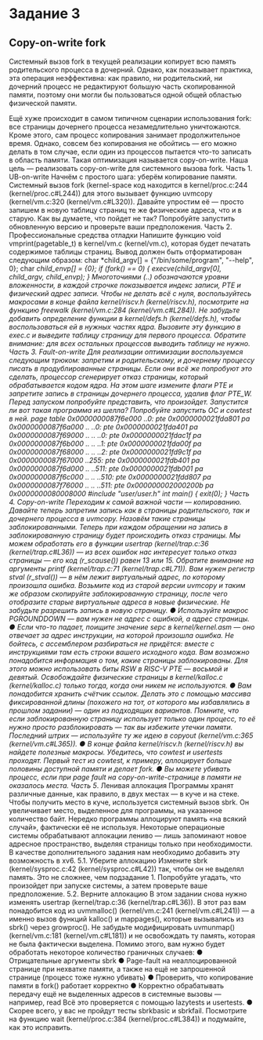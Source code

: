# Задание 3
## Copy-on-write fork
Системный вызов fork в текущей реализации копирует всю память родительского процесса в дочерний. Однако, как показывает практика, эта операция неэффективна: как правило, ни родительский, ни дочерний процесс не редактируют большую часть скопированной памяти, поэтому они могли бы пользоваться одной общей областью физической памяти.

Ещё хуже происходит в самом типичном сценарии использования fork: все страницы дочернего процесса незамедлительно уничтожаются. Кроме этого, сам процесс копирования занимает продолжительное время. Однако, совсем без копирования не обойтись — его можно делать в том случае, если один из процессов пытается что-то записать в область памяти. Такая оптимизация называется copy-on-write.
Наша цель — реализовать copy-on-write для системного вызова fork.
Часть 1. UB-on-write
Начнём с простого шага: уберём копирование памяти. Системный вызов fork (kernel-space код находится в kernel/proc.c:244 (kernel/proc.c#L244)) для этого вызывает функцию uvmcopy (kernel/vm.c:320 (kernel/vm.c#L320)). Давайте упростим её — просто запишем в новую таблицу страниц те же физические адреса, что и в старую.
Как вы думаете, что пойдет не так? Попробуйте запустить обновленную версию и проверьте ваши предположения.
Часть 2. Профессиональные средства отладки
Напишите функцию void vmprint(pagetable_t) в kernel/vm.c (kernel/vm.c), которая будет печатать содержимое таблицы страниц.
Вывод должен быть отформатирован следующим образом:
char *child_argv[] = {"/bin/some/program", "--help", 0};
char *child_envp[] = {0};
if (fork() == 0) {
    execve(child_argv[0], child_argv, child_envp);
}
Многоточиями (..) обозначаются уровни вложенности, в каждой строчке показывается индекс записи, PTE и физический адрес записи.
Чтобы не делать всё с нуля, воспользуйтесь макросами в конце файла kernel/riscv.h (kernel/riscv.h), посмотрите на функцию freewalk (kernel/vm.c:284 (kernel/vm.c#L284)). Не забудьте добавить определение функции в kernel/defs.h (kernel/defs.h), чтобы воспользоваться ей в нужных частях ядра.
Вызовите эту функцию в exec.c и выведите таблицу страницу для первого процесса.
Обратите внимание: для всех остальных процессов выводить таблицу не нужно.
Часть 3. Fault-on-write
Для реализации оптимизации воспользуемся следующим трюком: запретим и родительскому, и дочернему процессу писать в продублированные страницы. Если они всё же попробуют это сделать, процессор сгенерирует отказ страницы, который обрабатывается кодом ядра.
На этом шаге измените флаги PTE и запретите запись в страницы дочернего процесса, удалив флаг PTE_W. Перед запуском попробуйте представить, что произойдет.
Запустится ли вот такая программа из шелла?
Попробуйте запустить ОС и cowtest в ней.
page table 0x0000000087f6e000
..0: pte 0x0000000021fda801 pa 0x0000000087f6a000
.. ..0: pte 0x0000000021fda401 pa 0x0000000087f69000
.. .. ..0: pte 0x0000000021fdac1f pa 0x0000000087f6b000
.. .. ..1: pte 0x0000000021fda00f pa 0x0000000087f68000
.. .. ..2: pte 0x0000000021fd9c1f pa 0x0000000087f67000
..255: pte 0x0000000021fdb401 pa 0x0000000087f6d000
.. ..511: pte 0x0000000021fdb001 pa 0x0000000087f6c000
.. .. ..510: pte 0x0000000021fdd807 pa 0x0000000087f76000
.. .. ..511: pte 0x000000002000200b pa 0x0000000080008000
#include "user/user.h"
int main() {
    exit(0);
}
Часть 4. Copy-on-write
Переходим к самой важной части — копированию. Давайте теперь запретим запись как в страницы родительского, так и дочернего процесса в uvmcopy. Назовём такие страницы заблокированными.
Теперь при каждом обращении на запись в заблокированную страницу будет происходить отказ страницы. Мы можем обработать его в функции usertrap (kernel/trap.c:36 (kernel/trap.c#L36)) — из всех ошибок нас интересует только отказ страницы — его код (r_scause()) равен 13 или 15. Обратите внимание на аргументы printf (kernel/trap.c:71 (kernel/trap.c#L71)). Вам нужен регистр stval (r_stval()) — в нём лежит виртуальный адрес, по которому произошла ошибка.
Возьмите код из старой версии uvmcopy и таким же образом скопируйте заблокированную страницу, после чего отобразите старые виртуальные адреса в новые физические. Не забудьте разрешить запись в новую страницу.
● Используйте макрос PGROUNDDOWN — вам нужен не адрес с ошибкой, а адрес страницы.
● Если что-то падает, поищите значение sepc в kernel/kernel.asm — оно отвечает за адрес инструкции, на которой произошла ошибка. Не бойтесь, с ассемблером разбираться не придётся: вместе с инструкциями там есть строки вашего исходного кода.
Вам возможно понадобится информация о том, какие страницы заблокированы. Для этого можно использовать биты RSW в RISC-V PTE — восьмой и девятый.
Освобождайте физические страницы в kernel/kalloc.c (kernel/kalloc.c) только тогда, когда они никем не используются.
● Вам понадобится хранить счётчик ссылок. Делать это с помощью массива фиксированной длины (похожего на тот, от которого мы избавлялись в прошлом задании) — один из подходящих вариантов.
Помните, что если заблокированную страницу использует только один процесс, то её нужно просто разблокировать — так вы избежите утечки памяти.
Последний штрих — используйте ту же идею в copyout (kernel/vm.c:365 (kernel/vm.c#L365)).
● В конце файла kernel/riscv.h (kernel/riscv.h) вы найдете полезные макросы.
Убедитесь, что cowtest и usertests проходят. Первый тест из cowtest, к примеру, аллоцирует больше половины доступной памяти и делает fork.
● Вы можете убивать процесс, если при page fault на copy-on-write-странице в памяти не оказалось места.
Часть 5*. Ленивая аллокация
Программы хранят различные данные, как правило, в двух местах — в куче и на стеке. Чтобы получить место в куче, используется системный вызов sbrk. Он увеличивает место, выделенное для программы, на указанное количество байт.
Нередко программы аллоцируют память «на всякий случай», фактически её не используя. Некоторые операционые системы обрабатывают аллокации лениво — лишь запоминают новое адресное пространство, выделяя страницы только при необходимости. В качестве дополнительного задания нам необходимо добавить эту возможность в xv6.
5.1. Уберите аллокацию
Измените sbrk (kernel/sysproc.c:42 (kernel/sysproc.c#L42)) так, чтобы он не выделял память. Это не сложнее, чем подзадание 1.
Попробуйте угадать, что произойдет при запуске системы, а затем проверьте ваше предположение.
5.2. Верните аллокацию
В этом задании снова нужно изменять usertrap (kernel/trap.c:36 (kernel/trap.c#L36)).
В этот раз вам понадобится код из uvmmalloc() (kernel/vm.c:241 (kernel/vm.c#L241)) — а именно вызов функций kalloc() и mappages(), которые вызывались из sbrk() через growproc().
Не забудьте модифицировать uvmunmap() (kernel/vm.c:181 (kernel/vm.c#L181)) и не освобождать ту память, которая не была фактически выделена.
Помимо этого, вам нужно будет обработать некоторое количество граничных случаев:
● Отрицательные аргументы sbrk
● Page-fault на неаллоцированной странице при нехватке памяти, а также на ещё не запрошенной странице (процесс тоже нужно убивать)
● Проверить, что копирование памяти в fork() работает корректно
● Корректно обрабатывать передачу ещё не выделенных адресов в системные вызовы — например, read
Всё это проверяется с помощью lazytests и usertests.
● Скорее всего, у вас не пройдут тесты sbrkbasic и sbrkfail. Посмотрите на функцию wait (kernel/proc.c:384 (kernel/proc.c#L384)) и подумайте, как это исправить.
